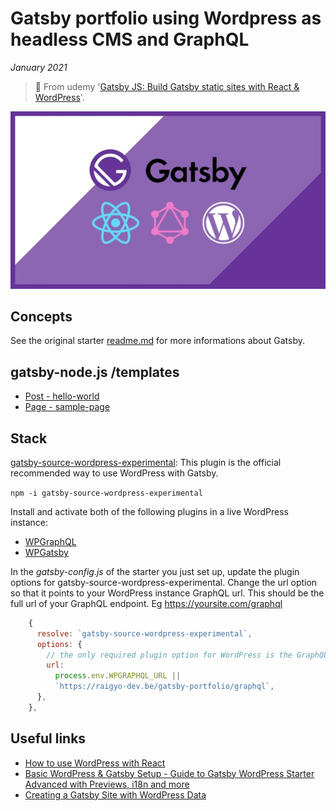 # Gatsby portfolio using Wordpress as headless CMS and GraphQL

*January 2021*

> 🔨 From udemy '[Gatsby JS: Build Gatsby static sites with React & WordPress](https://www.udemy.com/course/gatsby-js-react-wordpress-graphql/)'.



![gatsby-logo](_readme-img/gatsby-logo.jpg)

## Concepts

See the original starter [readme.md](README-Gatsby-cli.md) for more informations about Gatsby.

## gatsby-node.js /templates

- [Post - hello-world](http://localhost:8000/post/hello-world)
- [Page - sample-page](http://localhost:8000/page/sample-page)

## Stack

[gatsby-source-wordpress-experimental](https://www.npmjs.com/package/gatsby-source-wordpress-experimental): This plugin is the official recommended way to use WordPress with Gatsby.

`npm -i gatsby-source-wordpress-experimental`

Install and activate both of the following plugins in a live WordPress instance:

- [WPGraphQL](https://wordpress.org/plugins/wp-graphql/)
- [WPGatsby](https://wordpress.org/plugins/wp-gatsby/)

In the *gatsby-config.js* of the starter you just set up, update the plugin options for gatsby-source-wordpress-experimental. Change the url option so that it points to your WordPress instance GraphQL url. This should be the full url of your GraphQL endpoint. Eg https://yoursite.com/graphql

````js
    {
      resolve: `gatsby-source-wordpress-experimental`,
      options: {
        // the only required plugin option for WordPress is the GraphQL url.
        url:
          process.env.WPGRAPHQL_URL ||
          `https://raigyo-dev.be/gatsby-portfolio/graphql`,
      },
    },
````

## Useful links

- [How to use WordPress with React](https://rapidapi.com/blog/wordpress-react-api/)
- [Basic WordPress & Gatsby Setup - Guide to Gatsby WordPress Starter Advanced with Previews, i18n and more](https://dev.to/nevernull/basic-wordpress-gatsby-setup-guide-to-gatsby-wordpress-starter-advanced-with-previews-i18n-and-more-44d8)
- [Creating a Gatsby Site with WordPress Data](https://css-tricks.com/creating-a-gatsby-site-with-wordpress-data/#section-2-porting-posts-and-pages-from-wordpress)